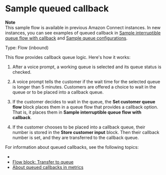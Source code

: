 # Sample queued callback<a name="sample-queued-callback"></a>

**Note**  
This sample flow is available in previous Amazon Connect instances\. In new instances, you can see examples of queued callback in [Sample interruptible queue flow with callback](sample-interruptible-queue.md) and [Sample queue configurations](sample-queue-configurations.md)\.

Type: Flow \(inbound\)

This flow provides callback queue logic\. Here's how it works: 

1. After a voice prompt, a working queue is selected and its queue status is checked\.

1. A voice prompt tells the customer if the wait time for the selected queue is longer than 5 minutes\. Customers are offered a choice to wait in the queue or to be placed into a callback queue\. 

1. If the customer decides to wait in the queue, the **Set customer queue flow** block places them in a queue flow that provides a callback option\. That is, it places them in **Sample interruptible queue flow with callback**\. 

1. If the customer chooses to be placed into a callback queue, their number is stored in the **Store customer input** block\. Then their callback number is set, and they are transferred to the callback queue\.

For information about queued callbacks, see the following topics:
+ [](setup-queued-cb.md) 
+ [Flow block: Transfer to queue](transfer-to-queue.md) 
+ [About queued callbacks in metrics](about-queued-callbacks.md) 